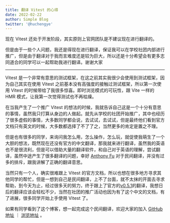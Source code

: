 ```yaml
---
title: 翻译 Vitest 的心得
date: 2022-02-22
author: Simple Blog
twitter: '@huchengye'
---
```


现在 Vitest 还处于开发阶段，其实原则上官网团队是不建议现在进行翻译的。

但是由于一些个人问题，我还是得现在进行翻译，保证我可以在学校社团内部进行推广，但是由于翻译对于我而言难度还是较为巨大，所以还是十分希望会有更多志同道合的同学可以一起帮助我进行翻译。谢谢大家

---

Vitest 是一个非常有意思的测试框架，在这之前其实我很少会使用到测试框架，因为自己其实在使用 Vitest 之前基本没有高强度的接触过测试框架，所以第一次使用 Vitest 的时候带给了我很多惊喜。即时浏览模式的可玩性，跟 Vite 一样的 HMR 模式，让我第一次觉得测试也不再枯燥。

在当我产生了一个推广 Vitest 的想法的时候，我就告诉自己这是一个十分有意思的事情，虽然我只打算从身边的人做起。就先从学校的社团开始推广，其中也经历了很多虚假的事情，大多数同学都会说，去试试，去试试，但是最终他们看到官方文档只有英文的时候，大多数都选择了不了了之，当然更多的肯定是置之不理。

但是也有很多的同学，来询问我怎么用，怎么操作，怎么玩，就促使我萌生了一个大胆的想法，既然现在还没有官方的中文翻译，那我就来进行翻译，虽然我的英语也不是很流利，但是可以借助大量的翻译软件，和自己对于英语的理解，尝试翻译，虽然中途产生了很多翻译的问题，幸好 [Anthony Fu](https://github.com/antfu) 对于民间翻译，并没有过多的排斥，跟我讲解了正确的翻译意思。

当然只有一个人，确实很难跟上 Vitest 的官方文档，所以也想在很多地方寻求其他同学的帮忙，但是一想到自己是民间翻译，上不了台面，就不太抹的开面去寻求帮助，到今天为止，经过很多天的努力，终于跟上了官方的[v0.5.1](https://vitest.dev/)的翻译，我想日后的翻译应该会轻松不少，当然在社团的推广活动也因为有了这个中文的文档，有了进展，很多同学开始上手使用 Vitest 了。

如果有同学看到了这个博客，想一起完成这个民间翻译，欢迎大家的加入 [GitHub 地址](https://github.com/xiaoxunyao/cn.vitest.dev) ｜ [浏览地址](https://cn-vitest.netlify.app/) 。
